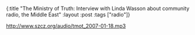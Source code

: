 {:title "The Ministry of Truth: Interview with Linda Wasson about community radio, the Middle East"
:layout :post
:tags  ["radio"]}

<http://www.szcz.org/audio/tmot_2007-01-18.mp3>


